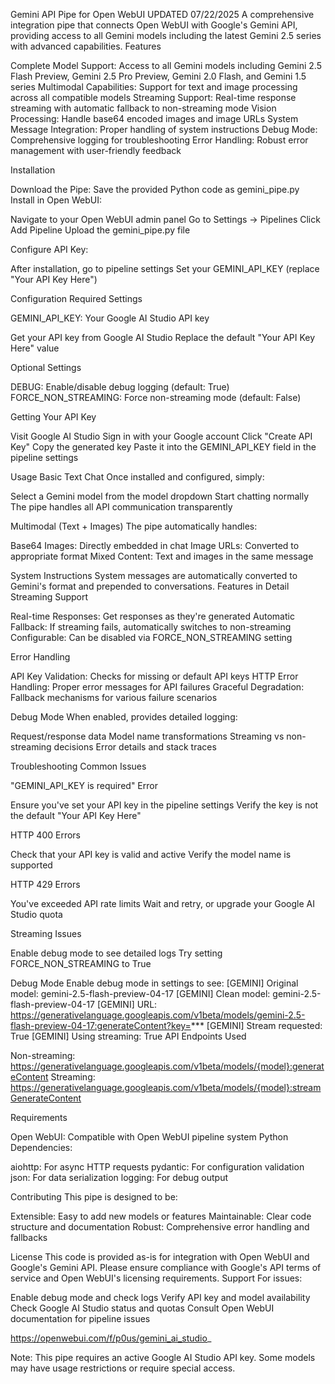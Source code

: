 Gemini API Pipe for Open WebUI UPDATED 07/22/2025
A comprehensive integration pipe that connects Open WebUI with Google's Gemini API, providing access to all Gemini models including the latest Gemini 2.5 series with advanced capabilities.
Features

Complete Model Support: Access to all Gemini models including Gemini 2.5 Flash Preview, Gemini 2.5 Pro Preview, Gemini 2.0 Flash, and Gemini 1.5 series
Multimodal Capabilities: Support for text and image processing across all compatible models
Streaming Support: Real-time response streaming with automatic fallback to non-streaming mode
Vision Processing: Handle base64 encoded images and image URLs
System Message Integration: Proper handling of system instructions
Debug Mode: Comprehensive logging for troubleshooting
Error Handling: Robust error management with user-friendly feedback

Installation

Download the Pipe: Save the provided Python code as gemini_pipe.py
Install in Open WebUI:

Navigate to your Open WebUI admin panel
Go to Settings → Pipelines
Click Add Pipeline
Upload the gemini_pipe.py file

Configure API Key:

After installation, go to pipeline settings
Set your GEMINI_API_KEY (replace "Your API Key Here")

Configuration
Required Settings

GEMINI_API_KEY: Your Google AI Studio API key

Get your API key from Google AI Studio
Replace the default "Your API Key Here" value

Optional Settings

DEBUG: Enable/disable debug logging (default: True)
FORCE_NON_STREAMING: Force non-streaming mode (default: False)

Getting Your API Key

Visit Google AI Studio
Sign in with your Google account
Click "Create API Key"
Copy the generated key
Paste it into the GEMINI_API_KEY field in the pipeline settings

Usage
Basic Text Chat
Once installed and configured, simply:

Select a Gemini model from the model dropdown
Start chatting normally
The pipe handles all API communication transparently

Multimodal (Text + Images)
The pipe automatically handles:

Base64 Images: Directly embedded in chat
Image URLs: Converted to appropriate format
Mixed Content: Text and images in the same message

System Instructions
System messages are automatically converted to Gemini's format and prepended to conversations.
Features in Detail
Streaming Support

Real-time Responses: Get responses as they're generated
Automatic Fallback: If streaming fails, automatically switches to non-streaming
Configurable: Can be disabled via FORCE_NON_STREAMING setting

Error Handling

API Key Validation: Checks for missing or default API keys
HTTP Error Handling: Proper error messages for API failures
Graceful Degradation: Fallback mechanisms for various failure scenarios

Debug Mode
When enabled, provides detailed logging:

Request/response data
Model name transformations
Streaming vs non-streaming decisions
Error details and stack traces

Troubleshooting
Common Issues

"GEMINI_API_KEY is required" Error

Ensure you've set your API key in the pipeline settings
Verify the key is not the default "Your API Key Here"

HTTP 400 Errors

Check that your API key is valid and active
Verify the model name is supported

HTTP 429 Errors

You've exceeded API rate limits
Wait and retry, or upgrade your Google AI Studio quota

Streaming Issues

Enable debug mode to see detailed logs
Try setting FORCE_NON_STREAMING to True

Debug Mode
Enable debug mode in settings to see:
[GEMINI] Original model: gemini-2.5-flash-preview-04-17
[GEMINI] Clean model: gemini-2.5-flash-preview-04-17
[GEMINI] URL: https://generativelanguage.googleapis.com/v1beta/models/gemini-2.5-flash-preview-04-17:generateContent?key=***
[GEMINI] Stream requested: True
[GEMINI] Using streaming: True
API Endpoints Used

Non-streaming: https://generativelanguage.googleapis.com/v1beta/models/{model}:generateContent
Streaming: https://generativelanguage.googleapis.com/v1beta/models/{model}:streamGenerateContent

Requirements

Open WebUI: Compatible with Open WebUI pipeline system
Python Dependencies:

aiohttp: For async HTTP requests
pydantic: For configuration validation
json: For data serialization
logging: For debug output

Contributing
This pipe is designed to be:

Extensible: Easy to add new models or features
Maintainable: Clear code structure and documentation
Robust: Comprehensive error handling and fallbacks

License
This code is provided as-is for integration with Open WebUI and Google's Gemini API. Please ensure compliance with Google's API terms of service and Open WebUI's licensing requirements.
Support
For issues:

Enable debug mode and check logs
Verify API key and model availability
Check Google AI Studio status and quotas
Consult Open WebUI documentation for pipeline issues

https://openwebui.com/f/p0us/gemini_ai_studio_

Note: This pipe requires an active Google AI Studio API key. Some models may have usage restrictions or require special access.

